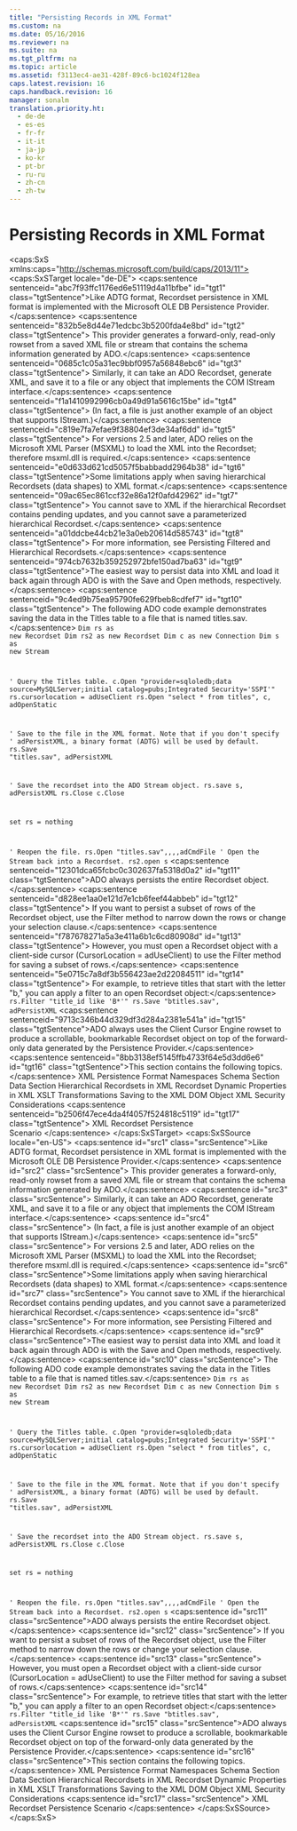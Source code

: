 ```yaml
---
title: "Persisting Records in XML Format"
ms.custom: na
ms.date: 05/16/2016
ms.reviewer: na
ms.suite: na
ms.tgt_pltfrm: na
ms.topic: article
ms.assetid: f3113ec4-ae31-428f-89c6-bc1024f128ea
caps.latest.revision: 16
caps.handback.revision: 16
manager: sonalm
translation.priority.ht: 
  - de-de
  - es-es
  - fr-fr
  - it-it
  - ja-jp
  - ko-kr
  - pt-br
  - ru-ru
  - zh-cn
  - zh-tw
---
```

# Persisting Records in XML Format
<?xml version="1.0" encoding="utf-8"?>
<caps:SxS xmlns:caps="http://schemas.microsoft.com/build/caps/2013/11">
  <caps:SxSTarget locale="de-DE">
    <developerConceptualDocument xsi:schemaLocation="http://ddue.schemas.microsoft.com/authoring/2003/5 http://dduestorage.blob.core.windows.net/ddueschema/developer.xsd" xmlns="http://ddue.schemas.microsoft.com/authoring/2003/5" xmlns:xlink="http://www.w3.org/1999/xlink" xmlns:xsi="http://www.w3.org/2001/XMLSchema-instance">
      <introduction>
        <para>
          <caps:sentence sentenceid="abc7f93ffc1176ed6e51119d4a11bfbe" id="tgt1" class="tgtSentence">Like ADTG format, <legacyBold>Recordset</legacyBold> persistence in XML format is implemented with the Microsoft OLE DB Persistence Provider.</caps:sentence>
          <caps:sentence sentenceid="832b5e8d44e71edcbc3b5200fda4e8bd" id="tgt2" class="tgtSentence"> This provider generates a forward-only, read-only rowset from a saved XML file or stream that contains the schema information generated by ADO.</caps:sentence>
          <caps:sentence sentenceid="0685c1c05a31ec9bbf0957a56848ebc6" id="tgt3" class="tgtSentence"> Similarly, it can take an ADO <legacyBold>Recordset</legacyBold>, generate XML, and save it to a file or any object that implements the COM <legacyBold>IStream</legacyBold> interface.</caps:sentence>
          <caps:sentence sentenceid="f1a1410992996cb0a49d91a5616c15be" id="tgt4" class="tgtSentence"> (In fact, a file is just another example of an object that supports <legacyBold>IStream</legacyBold>.)</caps:sentence>
          <caps:sentence sentenceid="c819e7fa7efae9f38804ef3de34af6dd" id="tgt5" class="tgtSentence"> For versions 2.5 and later, ADO relies on the Microsoft XML Parser (MSXML) to load the XML into the <legacyBold>Recordset</legacyBold>; therefore msxml.dll is required.</caps:sentence>
        </para>
        <alert class="note">
          <para>
            <caps:sentence sentenceid="e0d633d621cd5057f5babbadd2964b38" id="tgt6" class="tgtSentence">Some limitations apply when saving hierarchical <legacyBold>Recordsets</legacyBold> (data shapes) to XML format.</caps:sentence>
            <caps:sentence sentenceid="09ac65ec861ccf32e86a12f0afd42962" id="tgt7" class="tgtSentence"> You cannot save to XML if the hierarchical <legacyBold>Recordset</legacyBold> contains pending updates, and you cannot save a parameterized hierarchical <legacyBold>Recordset</legacyBold>.</caps:sentence>
            <caps:sentence sentenceid="a01ddcbe44cb21e3a0eb20614d585743" id="tgt8" class="tgtSentence"> For more information, see <link xlink:href="d01aeb4d-4e43-450b-b3f2-0c27eaaf9f86">Persisting Filtered and Hierarchical Recordsets</link>.</caps:sentence>
          </para>
        </alert>
        <para>
          <caps:sentence sentenceid="974cb7632b359252972bfe150ad7ba63" id="tgt9" class="tgtSentence">The easiest way to persist data into XML and load it back again through ADO is with the <legacyBold>Save</legacyBold> and <legacyBold>Open</legacyBold> methods, respectively.</caps:sentence>
          <caps:sentence sentenceid="9c4ed9b75ea95790fe629fbeb8cdfef7" id="tgt10" class="tgtSentence"> The following ADO code example demonstrates saving the data in the <legacyBold>Titles</legacyBold> table to a file that is named titles.sav.</caps:sentence>
        </para>
        <code>Dim rs as new Recordset
Dim rs2 as new Recordset
Dim c as new Connection
Dim s as new Stream

' Query the Titles table.
c.Open "provider=sqloledb;data source=MySQLServer;initial catalog=pubs;Integrated Security='SSPI'"
rs.cursorlocation = adUseClient
rs.Open "select * from titles", c, adOpenStatic

' Save to the file in the XML format. Note that if you don't specify 
' adPersistXML, a binary format (ADTG) will be used by default.
rs.Save "titles.sav", adPersistXML

' Save the recordset into the ADO Stream object.
rs.save s, adPersistXML
rs.Close
c.Close

set rs = nothing

' Reopen the file.
rs.Open "titles.sav",,,,adCmdFile
' Open the Stream back into a Recordset.
rs2.open s</code>
        <para>
          <caps:sentence sentenceid="12301dca65fcbc0c302637fa5318d0a2" id="tgt11" class="tgtSentence">ADO always persists the entire <legacyBold>Recordset</legacyBold> object.</caps:sentence>
          <caps:sentence sentenceid="d828ee1aa0e121d7e1cb6feef44abbeb" id="tgt12" class="tgtSentence"> If you want to persist a subset of rows of the <legacyBold>Recordset</legacyBold> object, use the <legacyBold>Filter</legacyBold> method to narrow down the rows or change your selection clause.</caps:sentence>
          <caps:sentence sentenceid="f787678271a5a3e411a6b1c6cd80908d" id="tgt13" class="tgtSentence"> However, you must open a <legacyBold>Recordset</legacyBold> object with a client-side cursor (<legacyBold>CursorLocation</legacyBold> = <legacyBold>adUseClient</legacyBold>) to use the <legacyBold>Filter</legacyBold> method for saving a subset of rows.</caps:sentence>
          <caps:sentence sentenceid="5e0715c7a8df3b556423ae2d22084511" id="tgt14" class="tgtSentence"> For example, to retrieve titles that start with the letter "b," you can apply a filter to an open <legacyBold>Recordset</legacyBold> object:</caps:sentence>
        </para>
        <code>rs.Filter "title_id like 'B*'"
rs.Save "btitles.sav", adPersistXML</code>
        <para>
          <caps:sentence sentenceid="9713c346b44d329df3d284a2381e541a" id="tgt15" class="tgtSentence">ADO always uses the Client Cursor Engine rowset to produce a scrollable, bookmarkable <legacyBold>Recordset</legacyBold> object on top of the forward-only data generated by the Persistence Provider.</caps:sentence>
        </para>
        <para>
          <caps:sentence sentenceid="8bb3138ef5145ffb4733f64e5d3dd6e6" id="tgt16" class="tgtSentence">This section contains the following topics.</caps:sentence>
        </para>
        <list class="bullet">
          <listItem>
            <para>
              <link xlink:href="6e146738-ac4d-47bb-b6cd-d87b2260aead">XML Persistence Format</link>
            </para>
          </listItem>
          <listItem>
            <para>
              <link xlink:href="efff5569-db52-451d-a039-2e74870534da">Namespaces</link>
            </para>
          </listItem>
          <listItem>
            <para>
              <link xlink:href="4ac6e524-2c92-48e8-b871-0a4b5c8fda18">Schema Section</link>
            </para>
          </listItem>
          <listItem>
            <para>
              <link xlink:href="43dc42a8-7057-48e6-93d6-880d5c5c51a4">Data Section</link>
            </para>
          </listItem>
          <listItem>
            <para>
              <link xlink:href="5d4b11c4-c94f-4910-b99b-5b9abc50d791">Hierarchical Recordsets in XML</link>
            </para>
          </listItem>
          <listItem>
            <para>
              <link xlink:href="52f8e379-812a-4db8-9210-94458926301c">Recordset Dynamic Properties in XML</link>
            </para>
          </listItem>
          <listItem>
            <para>
              <link xlink:href="1a46196e-839f-4734-a59e-2c64609ffb9e">XSLT Transformations</link>
            </para>
          </listItem>
          <listItem>
            <para>
              <link xlink:href="4d20fd28-aaf8-4232-83ce-f9d1e5f93dae">Saving to the XML DOM Object</link>
            </para>
          </listItem>
          <listItem>
            <para>
              <link xlink:href="fadbd38e-6e7b-4b81-96ea-85169c664374">XML Security Considerations</link>
            </para>
          </listItem>
          <listItem>
            <para>
              <caps:sentence sentenceid="b2506f47ece4da4f4057f524818c5119" id="tgt17" class="tgtSentence">
                <link xlink:href="353d569a-043a-4397-9ee6-564c4af8d5f6">XML Recordset Persistence Scenario</link> </caps:sentence>
            </para>
          </listItem>
        </list>
      </introduction>
      <relatedTopics></relatedTopics>
    </developerConceptualDocument>
  </caps:SxSTarget>
  <caps:SxSSource locale="en-US">
    <developerConceptualDocument xsi:schemaLocation="http://ddue.schemas.microsoft.com/authoring/2003/5 http://dduestorage.blob.core.windows.net/ddueschema/developer.xsd" xmlns="http://ddue.schemas.microsoft.com/authoring/2003/5" xmlns:xlink="http://www.w3.org/1999/xlink" xmlns:xsi="http://www.w3.org/2001/XMLSchema-instance">
      <introduction>
        <para>
          <caps:sentence id="src1" class="srcSentence">Like ADTG format, <legacyBold>Recordset</legacyBold> persistence in XML format is implemented with the Microsoft OLE DB Persistence Provider.</caps:sentence>
          <caps:sentence id="src2" class="srcSentence"> This provider generates a forward-only, read-only rowset from a saved XML file or stream that contains the schema information generated by ADO.</caps:sentence>
          <caps:sentence id="src3" class="srcSentence"> Similarly, it can take an ADO <legacyBold>Recordset</legacyBold>, generate XML, and save it to a file or any object that implements the COM <legacyBold>IStream</legacyBold> interface.</caps:sentence>
          <caps:sentence id="src4" class="srcSentence"> (In fact, a file is just another example of an object that supports <legacyBold>IStream</legacyBold>.)</caps:sentence>
          <caps:sentence id="src5" class="srcSentence"> For versions 2.5 and later, ADO relies on the Microsoft XML Parser (MSXML) to load the XML into the <legacyBold>Recordset</legacyBold>; therefore msxml.dll is required.</caps:sentence>
        </para>
        <alert class="note">
          <para>
            <caps:sentence id="src6" class="srcSentence">Some limitations apply when saving hierarchical <legacyBold>Recordsets</legacyBold> (data shapes) to XML format.</caps:sentence>
            <caps:sentence id="src7" class="srcSentence"> You cannot save to XML if the hierarchical <legacyBold>Recordset</legacyBold> contains pending updates, and you cannot save a parameterized hierarchical <legacyBold>Recordset</legacyBold>.</caps:sentence>
            <caps:sentence id="src8" class="srcSentence"> For more information, see <link xlink:href="d01aeb4d-4e43-450b-b3f2-0c27eaaf9f86">Persisting Filtered and Hierarchical Recordsets</link>.</caps:sentence>
          </para>
        </alert>
        <para>
          <caps:sentence id="src9" class="srcSentence">The easiest way to persist data into XML and load it back again through ADO is with the <legacyBold>Save</legacyBold> and <legacyBold>Open</legacyBold> methods, respectively.</caps:sentence>
          <caps:sentence id="src10" class="srcSentence"> The following ADO code example demonstrates saving the data in the <legacyBold>Titles</legacyBold> table to a file that is named titles.sav.</caps:sentence>
        </para>
        <code>Dim rs as new Recordset
Dim rs2 as new Recordset
Dim c as new Connection
Dim s as new Stream

' Query the Titles table.
c.Open "provider=sqloledb;data source=MySQLServer;initial catalog=pubs;Integrated Security='SSPI'"
rs.cursorlocation = adUseClient
rs.Open "select * from titles", c, adOpenStatic

' Save to the file in the XML format. Note that if you don't specify 
' adPersistXML, a binary format (ADTG) will be used by default.
rs.Save "titles.sav", adPersistXML

' Save the recordset into the ADO Stream object.
rs.save s, adPersistXML
rs.Close
c.Close

set rs = nothing

' Reopen the file.
rs.Open "titles.sav",,,,adCmdFile
' Open the Stream back into a Recordset.
rs2.open s</code>
        <para>
          <caps:sentence id="src11" class="srcSentence">ADO always persists the entire <legacyBold>Recordset</legacyBold> object.</caps:sentence>
          <caps:sentence id="src12" class="srcSentence"> If you want to persist a subset of rows of the <legacyBold>Recordset</legacyBold> object, use the <legacyBold>Filter</legacyBold> method to narrow down the rows or change your selection clause.</caps:sentence>
          <caps:sentence id="src13" class="srcSentence"> However, you must open a <legacyBold>Recordset</legacyBold> object with a client-side cursor (<legacyBold>CursorLocation</legacyBold> = <legacyBold>adUseClient</legacyBold>) to use the <legacyBold>Filter</legacyBold> method for saving a subset of rows.</caps:sentence>
          <caps:sentence id="src14" class="srcSentence"> For example, to retrieve titles that start with the letter "b," you can apply a filter to an open <legacyBold>Recordset</legacyBold> object:</caps:sentence>
        </para>
        <code>rs.Filter "title_id like 'B*'"
rs.Save "btitles.sav", adPersistXML</code>
        <para>
          <caps:sentence id="src15" class="srcSentence">ADO always uses the Client Cursor Engine rowset to produce a scrollable, bookmarkable <legacyBold>Recordset</legacyBold> object on top of the forward-only data generated by the Persistence Provider.</caps:sentence>
        </para>
        <para>
          <caps:sentence id="src16" class="srcSentence">This section contains the following topics.</caps:sentence>
        </para>
        <list class="bullet">
          <listItem>
            <para>
              <link xlink:href="6e146738-ac4d-47bb-b6cd-d87b2260aead">XML Persistence Format</link>
            </para>
          </listItem>
          <listItem>
            <para>
              <link xlink:href="efff5569-db52-451d-a039-2e74870534da">Namespaces</link>
            </para>
          </listItem>
          <listItem>
            <para>
              <link xlink:href="4ac6e524-2c92-48e8-b871-0a4b5c8fda18">Schema Section</link>
            </para>
          </listItem>
          <listItem>
            <para>
              <link xlink:href="43dc42a8-7057-48e6-93d6-880d5c5c51a4">Data Section</link>
            </para>
          </listItem>
          <listItem>
            <para>
              <link xlink:href="5d4b11c4-c94f-4910-b99b-5b9abc50d791">Hierarchical Recordsets in XML</link>
            </para>
          </listItem>
          <listItem>
            <para>
              <link xlink:href="52f8e379-812a-4db8-9210-94458926301c">Recordset Dynamic Properties in XML</link>
            </para>
          </listItem>
          <listItem>
            <para>
              <link xlink:href="1a46196e-839f-4734-a59e-2c64609ffb9e">XSLT Transformations</link>
            </para>
          </listItem>
          <listItem>
            <para>
              <link xlink:href="4d20fd28-aaf8-4232-83ce-f9d1e5f93dae">Saving to the XML DOM Object</link>
            </para>
          </listItem>
          <listItem>
            <para>
              <link xlink:href="fadbd38e-6e7b-4b81-96ea-85169c664374">XML Security Considerations</link>
            </para>
          </listItem>
          <listItem>
            <para>
              <caps:sentence id="src17" class="srcSentence">
                <link xlink:href="353d569a-043a-4397-9ee6-564c4af8d5f6">XML Recordset Persistence Scenario</link> </caps:sentence>
            </para>
          </listItem>
        </list>
      </introduction>
      <relatedTopics></relatedTopics>
    </developerConceptualDocument>
  </caps:SxSSource>
</caps:SxS>